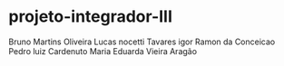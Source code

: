 # projeto-integrador-III

Bruno  Martins  Oliveira
Lucas nocetti Tavares
igor  Ramon da Conceicao
Pedro  luiz Cardenuto
Maria Eduarda Vieira Aragão
